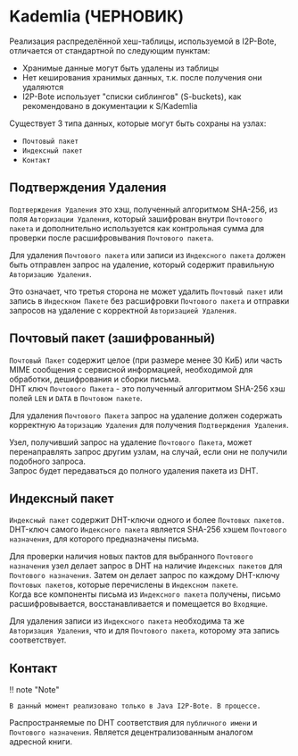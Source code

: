 # Kademlia (ЧЕРНОВИК)

Реализация распределённой хеш-таблицы, используемой в I2P-Bote, отличается от стандартной по следующим пунктам:

* Хранимые данные могут быть удалены из таблицы
* Нет кеширования хранимых данных, т.к. после получения они удаляются
* I2P-Bote использует "списки сиблингов" (S-buckets), как рекомендовано в документации к S/Kademlia

Существует 3 типа данных, которые могут быть сохраны на узлах:

* `Почтовый пакет`
* `Индексный пакет`
* `Контакт`

## Подтверждения Удаления

`Подтверждения Удаления` это хэш, полученный алгоритмом SHA-256, из поля `Авторизации Удаления`, который зашифрован внутри `Почтового пакета` и дополнительно используется как контрольная сумма для проверки после расшифровывания `Почтового пакета`.

Для удаления `Почтового пакета` или записи из `Индексного пакета` должен быть отправлен запрос на удаление, который содержит правильную `Авторизацию Удаления`.

Это означает, что третья сторона не может удалить `Почтовый пакет` или запись в `Индескном Пакете` без расшифровки `Почтового пакета` и отправки запросов на удаление с корректной `Авторизацией Удаления`.

## Почтовый пакет (зашифрованный)

`Почтовый Пакет` содержит целое (при размере менее 30 КиБ) или часть MIME сообщения с сервисной информацией, необходимой для обработки, дешифрования и сборки письма.  
DHT ключ `Почтового Пакета` - это полученный алгоритмом SHA-256 хэш полей `LEN` и `DATA` в `Почтовом пакете`.

Для удаления `Почтового Пакета` запрос на удаление должен содержать корректную `Авторизацию Удаления` для получения `Подтверждения Удаления`.

Узел, получивший запрос на удаление `Почтового Пакета`, может перенаправлять запрос другим узлам, на случай, если они не получили подобного запроса.  
Запрос будет передаваться до полного удаления пакета из DHT.

## Индексный пакет

`Индексный пакет` содержит DHT-ключи одного и более `Почтовых пакетов`.  
DHT-ключ самого `Индексного пакета` является SHA-256 хэшем `Почтового назначения`, для которого предназначены письма.

Для проверки наличия новых пактов для выбранного `Почтового назначения` узел делает запрос в DHT на наличие `Индексных пакетов` для `Почтового назначения`. Затем он делает запрос по каждому DHT-ключу `Почтовых пакетов`, которые перечислены в `Индексном пакете`.  
Когда все компоненты письма из `Индексного пакета` получены, письмо расшифровывается, восстанавливается и помещается во `Входящие`.

Для удаления записи из `Индексного пакета` необходима та же `Авторизация Удаления`, что и для `Почтового пакета`, которому эта запись соответствует.

## Контакт

!! note "Note"

    В данный момент реализовано только в Java I2P-Bote. В процессе.

Распространяемые по DHT соответствия для `публичного имени` и `Почтового назначения`.
Является децентрализованным аналогом адресной книги.
